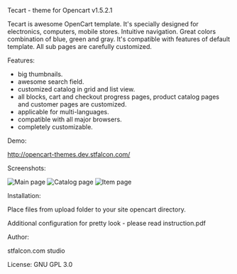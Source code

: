 Tecart - theme for Opencart v1.5.2.1

Tecart is awesome OpenCart template. It's specially designed for electronics, computers, mobile stores. Intuitive navigation. Great colors combination of blue, green and gray. It's compatible with features of default template. All sub pages are carefully customized.

Features:
- big thumbnails.
- awesome search field.
- customized catalog in grid and list view.
- all blocks, cart and checkout progress pages, product catalog pages and customer pages are customized.
- applicable for multi-languages.
- compatible with all major browsers.
- completely customizable.


Demo:

http://opencart-themes.dev.stfalcon.com/

Screenshots:

![Main page](https://github.com/stfalcon-studio/opencart-theme_tecart/raw/master/images/catalog.png "Main page")
![Catalog page](https://github.com/stfalcon-studio/opencart-theme_tecart/raw/master/images/catalog.png "Catalog page")
![Item page](https://github.com/stfalcon-studio/opencart-theme_tecart/raw/master/images/item.png "Item page")

Installation:

Place files from upload folder to your site opencart directory.

Additional configuration for pretty look - please read instruction.pdf


Author: 

stfalcon.com studio

License: 
GNU GPL 3.0